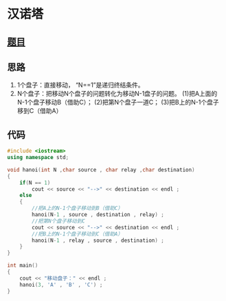 # 汉诺塔

## [题目](https://blog.csdn.net/hongzhen91/article/details/68490615)

## 思路

1. 1个盘子：直接移动， “N==1”是递归终结条件。
2. N个盘子：把移动N个盘子的问题转化为移动N-1盘子的问题。
   (1)把A上面的N-1个盘子移动B（借助C）；
   (2)把第N个盘子一道C；
   (3)把B上的N-1个盘子移到C（借助A）

## 代码

```c++
#include <iostream>
using namespace std;

void hanoi(int N ,char source , char relay ,char destination)
{
    if(N == 1)
        cout << source << "-->" << destination << endl ;
    else
    {
        //把A上的N-1个盘子移动到B（借助C）
        hanoi(N-1 , source , destination , relay) ;
        //把第N个盘子移动到C
        cout << source << "-->" << destination << endl ;
        //把B上的N-1个盘子移动到C（借助A）
        hanoi(N-1 , relay , source , destination) ;
    }
}

int main()
{
    cout << "移动盘子：" << endl ;
    hanoi(3, 'A' , 'B' , 'C') ;
}
```

